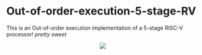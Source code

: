 # Out-of-order-execution-5-stage-RV
This is an Out-of-order execution implementation of a 5-stage RISC-V processor! *pretty sweet*
<p align="center">
  <img src="http://www.quickmeme.com/img/e1/e14cd2954100cf2a8e82e1a2ca7305af915d64c1edd8b9951a25b7309617fc32.jpg">
</p>

# 
